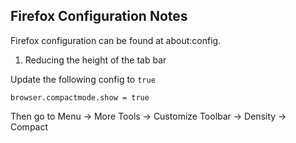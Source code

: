 ## Firefox Configuration Notes

Firefox configuration can be found at about:config.

1. Reducing the height of the tab bar

Update the following config to `true`
```
browser.compactmode.show = true
```
Then go to Menu -> More Tools -> Customize Toolbar -> Density -> Compact
